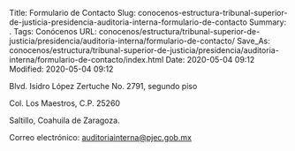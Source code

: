 Title: Formulario de Contacto
Slug: conocenos-estructura-tribunal-superior-de-justicia-presidencia-auditoria-interna-formulario-de-contacto
Summary: .
Tags: Conócenos
URL: conocenos/estructura/tribunal-superior-de-justicia/presidencia/auditoria-interna/formulario-de-contacto/
Save_As: conocenos/estructura/tribunal-superior-de-justicia/presidencia/auditoria-interna/formulario-de-contacto/index.html
Date: 2020-05-04 09:12
Modified: 2020-05-04 09:12



Blvd. Isidro López Zertuche No. 2791, segundo piso

Col. Los Maestros, C.P. 25260 

Saltillo, Coahuila de Zaragoza.

Correo electrónico: auditoriainterna@pjec.gob.mx



